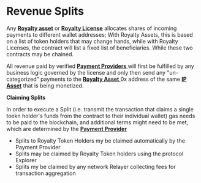 # Revenue Splits

Any [**Royalty asset**](royalty-assets-and-royalty-tokens.md) or [**Royalty License**](royalty-licenses.md) allocates shares of incoming payments to different wallet addresses; With Royalty Assets, this is based on a list of token holders that may change hands, while with Royalty Licenses, the contract will list a fixed list of beneficiaries. While these two contracts may be chained.

All revenue paid by verified [**Payment Providers** ](verified-payment-providers.md)will first be fulfilled by any business logic governed by the license and only then send any "un-categorized" payments to the [**Royalty Asset** ](royalty-assets-and-royalty-tokens.md)0x address of the same [**IP Asset**](ip-assets.md) that is being monetized.&#x20;

**Claiming Splits**

In order to execute a Split (i.e. transmit the transaction that claims a single toekn holder's funds from the contract to their individual wallet) gas needs to be paid to the blockchain, and additional terms might need to be met, which are determined by the [**Payment Provider**](verified-payment-providers.md)

* Splits to Royalty Token Holders my be claimed automatically by the Payment Provider&#x20;
* Splits may be claimed by Royalty Token holders using the protocol Explorer
* Splits my be claimed by any network Relayer collecting fees for transaction aggregation
